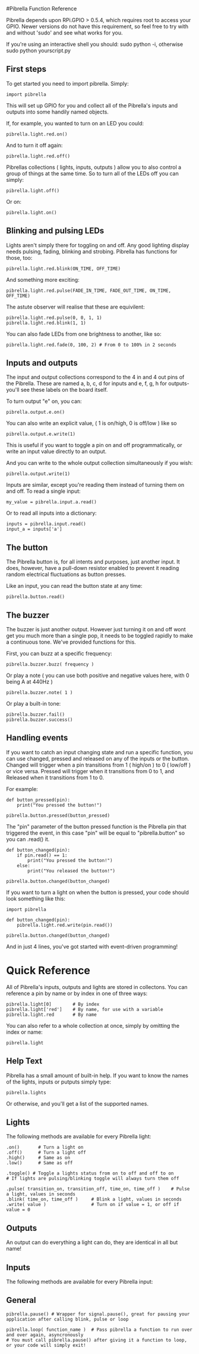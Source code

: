#Pibrella Function Reference

Pibrella depends upon RPi.GPIO > 0.5.4, which requires root to access your GPIO. Newer versions do not have this requirement, so feel free to try with and without 'sudo' and see what works for you.

If you're using an interactive shell you should: sudo python -i, otherwise sudo python yourscript.py

First steps
-----------

To get started you need to import pibrella. Simply:

    import pibrella

This will set up GPIO for you and collect all of the Pibrella's inputs and outputs into some handily named objects.

If, for example, you wanted to turn on an LED you could:

    pibrella.light.red.on()

And to turn it off again:

    pibrella.light.red.off()

Pibrellas collections ( lights, inputs, outputs ) allow you to also control a group of things at the same time. So to turn all of the LEDs off you can simply:

    pibrella.light.off()

Or on:

    pibrella.light.on()


Blinking and pulsing LEDs
-------------------------

Lights aren't simply there for toggling on and off. Any good lighting display needs pulsing, fading, blinking and strobing. Pibrella has functions for those, too:

    pibrella.light.red.blink(ON_TIME, OFF_TIME) 

And something more exciting:

    pibrella.light.red.pulse(FADE_IN_TIME, FADE_OUT_TIME, ON_TIME, OFF_TIME)

The astute observer will realise that these are equivilent:

    pibrella.light.red.pulse(0, 0, 1, 1)
    pibrella.light.red.blink(1, 1)

You can also fade LEDs from one brightness to another, like so:

    pibrella.light.red.fade(0, 100, 2) # From 0 to 100% in 2 seconds


Inputs and outputs
------------------

The input and output collections correspond to the 4 in and 4 out pins of the Pibrella. These are named a, b, c, d for inputs and e, f, g, h for outputs- you'll see these labels on the board itself.

To turn output "e" on, you can:

    pibrella.output.e.on()

You can also write an explicit value, ( 1 is on/high, 0 is off/low ) like so

    pibrella.output.e.write(1)

This is useful if you want to toggle a pin on and off programmatically, or write an input value directly to an output.

And you can write to the whole output collection simultaneously if you wish:

    pibrella.output.write(1)

Inputs are similar, except you're reading them instead of turning them on and off. To read a single input:

    my_value = pibrella.input.a.read()

Or to read all inputs into a dictionary:

    inputs = pibrella.input.read()
    input_a = inputs['a']


The button
----------

The Pibrella button is, for all intents and purposes, just another input. It does, however, have a pull-down resistor enabled to prevent it reading random electrical fluctuations as button presses.

Like an input, you can read the button state at any time:

    pibrella.button.read()

The buzzer
----------

The buzzer is just another output. However just turning it on and off wont get you much more than a single pop, it needs to be toggled rapidly to make a continuous tone. We've provided functions for this.

First, you can buzz at a specific frequency:

    pibrella.buzzer.buzz( frequency )
    
Or play a note ( you can use both positive and negative values here, with 0 being A at 440Hz )

    pibrella.buzzer.note( 1 )

Or play a built-in tone:

    pibrella.buzzer.fail()
    pibrella.buzzer.success()


Handling events
---------------

If you want to catch an input changing state and run a specific function, you can use changed, pressed and released on any of the inputs or the button. Changed will trigger when a pin transitions from 1 ( high/on ) to 0 ( low/off ) or vice versa. Pressed will trigger when it transitions from 0 to 1, and Released when it transitions from 1 to 0.

For example:

    def button_pressed(pin):
        print("You pressed the button!")

    pibrella.button.pressed(button_pressed)

The "pin" parameter of the button pressed function is the Pibrella pin that triggered the event, in this case "pin" will be equal to "pibrella.button" so you can .read() it.

    def button_changed(pin):
        if pin.read() == 1:
            print("You pressed the button!")
        else:
            print("You released the button!")

    pibrella.button.changed(button_changed)

If you want to turn a light on when the button is pressed, your code should look something like this:

    import pibrella

    def button_changed(pin):
        pibrella.light.red.write(pin.read())

    pibrella.button.changed(button_changed)

And in just 4 lines, you've got started with event-driven programming!

Quick Reference
===============

All of Pibrella's inputs, outputs and lights are stored in collectons. You can reference a pin by name or by index in one of three ways:

    pibrella.light[0]        # By index
    pibrella.light['red']    # By name, for use with a variable
    pibrella.light.red       # By name

You can also refer to a whole collection at once, simply by omitting the index or name:

    pibrella.light

Help Text
---------

Pibrella has a small amount of built-in help. If you want to know the names of the lights, inputs or putputs simply type:

    pibrella.lights

Or otherwise, and you'll get a list of the supported names.

Lights
------

The following methods are available for every Pibrella light:

    .on()       # Turn a light on
    .off()      # Turn a light off
    .high()     # Same as on
    .low()      # Same as off

    .toggle() # Toggle a lights status from on to off and off to on
    # If lights are pulsing/blinking toggle will always turn them off

    .pulse( transition_on, transition_off, time_on, time_off )    # Pulse a light, values in seconds
    .blink( time_on, time_off )     # Blink a light, values in seconds
    .write( value )                 # Turn on if value = 1, or off if value = 0

Outputs
-------

An output can do everything a light can do, they are identical in all but name!

Inputs
------

The following methods are available for every Pibrella input:

General
-------

    pibrella.pause() # Wrapper for signal.pause(), great for pausing your application after calling blink, pulse or loop

    pibrella.loop( function_name )  # Pass pibrella a function to run over and over again, asyncronously
    # You must call pibrella.pause() after giving it a function to loop, or your code will simply exit!
